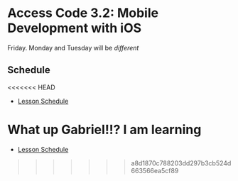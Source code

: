 # Access Code 3.2: Mobile Development with iOS

Friday. Monday and Tuesday will be *different*

## Schedule

<<<<<<< HEAD
- [Lesson Schedule](schedule.md)

What up Gabriel!!? I am learning 
=======
- [Lesson Schedule](/schedule.md)
>>>>>>> a8d1870c788203dd297b3cb524d663566ea5cf89
